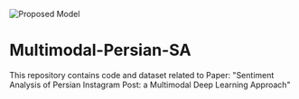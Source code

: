 ![Proposed Model](https://user-images.githubusercontent.com/56991210/131262169-b39602ae-8211-4d2f-a954-e0f07f188e65.PNG)
# Multimodal-Persian-SA
This repository contains code and dataset related to Paper: "Sentiment Analysis of Persian Instagram Post: a Multimodal Deep Learning Approach"
